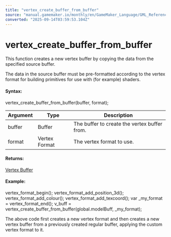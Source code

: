 ```yaml
---
title: "vertex_create_buffer_from_buffer"
source: "manual.gamemaker.io/monthly/en/GameMaker_Language/GML_Reference/Drawing/Primitives/vertex_create_buffer_from_buffer.htm"
converted: "2025-09-14T03:59:53.104Z"
---
```


# vertex\_create\_buffer\_from\_buffer

This function creates a new vertex buffer by copying the data from the specified source buffer.

The data in the source buffer must be pre-formatted according to the vertex format for building primitives for use with (for example) shaders.

#### Syntax:

vertex\_create\_buffer\_from\_buffer(buffer, format);

| Argument | Type | Description |
| --- | --- | --- |
| buffer | Buffer | The buffer to create the vertex buffer from. |
| format | Vertex Format | The vertex format to use. |

#### Returns:

[Vertex Buffer](vertex_create_buffer.md)

#### Example:

vertex\_format\_begin();
vertex\_format\_add\_position\_3d();
vertex\_format\_add\_colour();
vertex\_format\_add\_texcoord();
var \_my\_format = vertex\_format\_end();
v\_buff = vertex\_create\_buffer\_from\_buffer(global.modelBuff, \_my\_format);

The above code first creates a new vertex format and then creates a new vertex buffer from a previously created regular buffer, applying the custom vertex format to it.